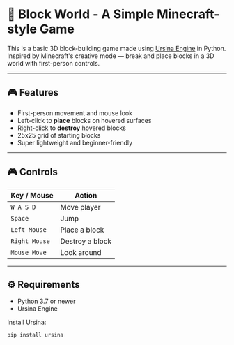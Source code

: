 # 🧱 Block World - A Simple Minecraft-style Game

This is a basic 3D block-building game made using [Ursina Engine](https://www.ursinaengine.org/) in Python.  
Inspired by Minecraft's creative mode — break and place blocks in a 3D world with first-person controls.

---

## 🎮 Features

- First-person movement and mouse look
- Left-click to **place** blocks on hovered surfaces
- Right-click to **destroy** hovered blocks
- 25x25 grid of starting blocks
- Super lightweight and beginner-friendly

---

## 🎮 Controls

| Key / Mouse       | Action                |
|------------------|-----------------------|
| `W A S D`        | Move player           |
| `Space`          | Jump                  |
| `Left Mouse`     | Place a block         |
| `Right Mouse`    | Destroy a block       |
| `Mouse Move`     | Look around           |

---

## ⚙️ Requirements

- Python 3.7 or newer
- Ursina Engine

Install Ursina:

```bash
pip install ursina







